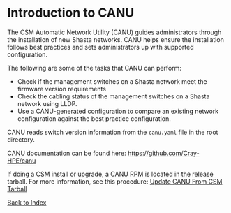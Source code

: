 # Introduction to CANU

The CSM Automatic Network Utility (CANU) guides administrators through the installation of new Shasta networks. CANU helps ensure the installation follows best practices and sets administrators up with supported configuration.

The following are some of the tasks that CANU can perform:

* Check if the management switches on a Shasta network meet the firmware version requirements
* Check the cabling status of the management switches on a Shasta network using LLDP.
* Use a CANU-generated configuration to compare an existing network configuration against the best practice configuration.

CANU reads switch version information from the `canu.yaml` file in the root directory.

CANU documentation can be found here: https://github.com/Cray-HPE/canu

If doing a CSM install or upgrade, a CANU RPM is located in the release tarball. For more information, see this procedure: [Update CANU From CSM Tarball](update_canu_from_csm_tarball.md)

[Back to Index](index.md)
